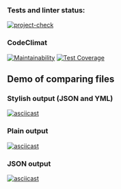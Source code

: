 ### Tests and linter status:
[![project-check](https://github.com/artem-tazhitdinov/frontend-project-lvl2/actions/workflows/project-check.yml/badge.svg?branch=main)](https://github.com/artem-tazhitdinov/frontend-project-lvl2/actions/workflows/project-check.yml)
### CodeClimat
[![Maintainability](https://api.codeclimate.com/v1/badges/4022e7c8f6530c8c1dd4/maintainability)](https://codeclimate.com/github/artem-tazhitdinov/frontend-project-lvl2/maintainability)
[![Test Coverage](https://api.codeclimate.com/v1/badges/4022e7c8f6530c8c1dd4/test_coverage)](https://codeclimate.com/github/artem-tazhitdinov/frontend-project-lvl2/test_coverage)
## Demo of comparing files
### Stylish output (JSON and YML)
[![asciicast](https://asciinema.org/a/DIqvcYoawYYSVGyoJRaQacLCz.svg)](https://asciinema.org/a/DIqvcYoawYYSVGyoJRaQacLCz)
### Plain output
[![asciicast](https://asciinema.org/a/H4MkBPtymNvlUub63DJ5Wkd0A.svg)](https://asciinema.org/a/H4MkBPtymNvlUub63DJ5Wkd0A)
### JSON output
[![asciicast](https://asciinema.org/a/zR72YWLwdPW1Q1HxjCtDYcjQI.svg)](https://asciinema.org/a/zR72YWLwdPW1Q1HxjCtDYcjQI)